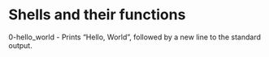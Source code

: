 <h1>Shells and their functions</h1>
<p>
0-hello_world - Prints “Hello, World”, followed by a new line to the standard output.<br>
</p>
